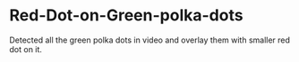 # Red-Dot-on-Green-polka-dots
Detected all the green polka dots in video and overlay them with smaller red dot on it.
